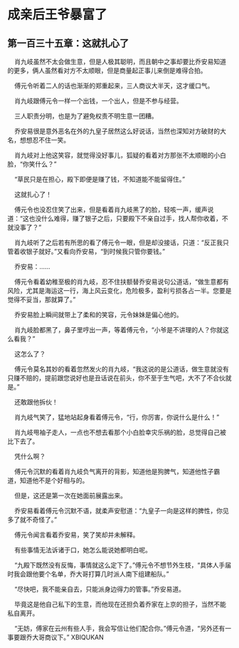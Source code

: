 # 成亲后王爷暴富了 
 ## 第一百三十五章：这就扎心了
     肖九岐虽然不太会做生意，但是人极其聪明，而且朝中之事却要比乔安易知道的更多，俩人虽然看对方不太顺眼，但是商量起正事儿来倒是难得合拍。

    傅元令听着二人的话也渐渐的郑重起来，三人商议大半天，这才缓口气。

    肖九岐跟傅元令一样一个出钱，一个出人，但是不参与经营。

    三人职责分明，也是为了避免权责不明生意一团糟。

    乔安易很是意外恶名在外的九皇子居然这么好说话，当然也深知对方破财的大名，想想忍不住一笑。

    肖九岐对上他这笑容，就觉得没好事儿，狐疑的看着对方那张不太顺眼的小白脸，“你笑什么？”

    “草民只是在担心，殿下即便是赚了钱，不知道能不能留得住。”

    这就扎心了！

    傅元令也没忍住笑了出来，但是看着肖九岐黑了的脸，轻咳一声，缓声说道：“这也没什么难得，赚了银子之后，只要殿下不亲自过手，找人帮你收着，不就没事了？”

    肖九岐听了之后若有所思的看了傅元令一眼，但是却没接话，只道：“反正我只管着收银子就好。”又看向乔安易，“到时候我只管你要钱。”

    乔安易：……

    傅元令看着幼稚至极的肖九岐，忍不住扶额替乔安易说句公道话，“做生意都有风险，尤其是海运这一行，海上风云变化，危险极多，盈利亏损各占一半。您要是觉得不妥当，那就算了。”

    乔安易脸上瞬间就带上了柔和的笑容，元令妹妹是偏心他的。

    肖九岐脸都黑了，鼻子里哼出一声，等着傅元令，“小爷是不讲理的人？你就这么看我？”

    这怎么了？

    傅元令莫名其妙的看着忽然发火的肖九岐，“我这说的是公道话，做生意就没有只赚不赔的，提前跟您说好也是丑话说在前头，你不至于生气吧，大不了不合伙就是。”

    还敢跟他拆伙！

    肖九岐气笑了，猛地站起身看着傅元令，“行，你厉害，你说什么是什么！”

    肖九岐甩袖子走人，一点也不想去看那个小白脸幸灾乐祸的脸，总觉得自己被比下去了。

    凭什么啊？

    傅元令沉默的看着肖九岐负气离开的背影，知道他是狗脾气，知道他性子霸道，知道他不是个好相与的。

    但是，这还是第一次在她面前展露出来。

    乔安易看着傅元令沉默不语，就柔声安慰道：“九皇子一向是这样的脾性，你见多了就不奇怪了。”

    傅元令闻言看着乔安易，笑了笑却并未解释。

    有些事情无法诉诸于口，她怎么能说她都明白呢。

    “九殿下既然没有反悔，事情就这么定下了。”傅元令不想节外生枝，“具体人手届时我会跟他要个名单，乔大哥打算几时派人南下组建船队。”

    “尽快吧，我不能亲自去，只能派身边得力的管事。”乔安易道。

    毕竟这是他自己私下的生意，而他现在还担负着乔家在上京的担子，当然不能私自离开。

    “无妨，傅家在云州有些人手，我会写信让他们配合你。”傅元令道，“另外还有一事要跟乔大哥商议下。” 
XBIQUKAN